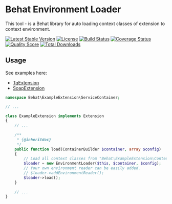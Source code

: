 # Behat Environment Loader

This tool - is a Behat library for auto loading context classes of extension to context environment.

[![Latest Stable Version](https://poser.pugx.org/behat/environment-loader/v/stable)](https://packagist.org/packages/behat/environment-loader)
[![License](https://poser.pugx.org/behat/environment-loader/license)](https://packagist.org/packages/behat/environment-loader)
[![Build Status](https://img.shields.io/travis/BR0kEN-/environment-loader/master.svg?style=flat)](https://travis-ci.org/BR0kEN-/environment-loader)
[![Coverage Status](https://img.shields.io/scrutinizer/coverage/g/BR0kEN-/environment-loader.svg?style=flat)](https://scrutinizer-ci.com/g/BR0kEN-/environment-loader/code-structure)
[![Quality Score](https://img.shields.io/scrutinizer/g/BR0kEN-/environment-loader.svg?style=flat)](https://scrutinizer-ci.com/g/BR0kEN-/environment-loader)
[![Total Downloads](https://poser.pugx.org/behat/environment-loader/downloads)](https://packagist.org/packages/behat/environment-loader)

## Usage

See examples here:

- [TqExtension](https://github.com/BR0kEN-/TqExtension)
- [SoapExtension](https://github.com/asgorobets/SoapExtension)

```php
namespace Behat\ExampleExtension\ServiceContainer;

// ...

class ExampleExtension implements Extension
{
    // ...
    
    /**
     * {@inheritdoc}
     */
    public function load(ContainerBuilder $container, array $config)
    {
        // Load all context classes from "Behat\ExampleExtension\Context\*" namespace.
        $loader = new EnvironmentLoader($this, $container, $config);
        // Your own environment reader can be easily added.
        // $loader->addEnvironmentReader();
        $loader->load();
    }
    
    // ...
}
```
